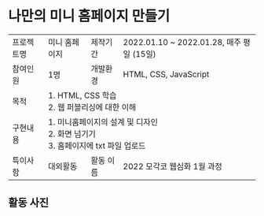 <h1>나만의 미니 홈페이지 만들기</h1>

<table> 
  <tr>
    <td>프로젝트명</td>
    <td>미니 홈페이지</td>
    <td>제작기간</td>
    <td>2022.01.10 ~ 2022.01.28, 매주 평일 (15일)</td>
  </tr>
  <tr>
    <td>참여인원</td>
    <td>1명</td>
    <td>개발환경</td>
    <td>HTML, CSS, JavaScript</td>
  </tr>
  <tr rowspan = 2>
    <td>목적</td>
    <td colspan = 3>
      1. HTML, CSS 학습<br>
      2. 웹 퍼블리싱에 대한 이해
    </td>
  </tr>
  <tr rowspan = 3>
    <td>구현내용</td>
    <td colspan = 3>
      1. 미니홈페이지의 설계 및 디자인<br>
      2. 화면 넘기기<br>
      3. 홈페이지에 txt 파일 업로드
    </td>
  </tr>
  <tr>
    <td>특이사항</td>
    <td>대외활동</td>
    <td>활동 이름</td>
    <td>2022 모각코 웹<HTML + CSS>심화 1월 과정</td>
  </tr>
</table>

<h2>활동 사진</h2>



